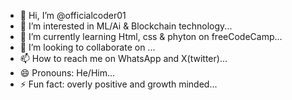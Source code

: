 - 👋 Hi, I’m @officialcoder01
- 👀 I’m interested in ML/Ai & Blockchain technology...
- 🌱 I’m currently learning Html, css & phyton on freeCodeCamp...
- 💞️ I’m looking to collaborate on ...
- 📫 How to reach me on WhatsApp and X(twitter)...
- 😄 Pronouns: He/Him...
- ⚡ Fun fact: overly positive and growth minded...

<!---
officialcoder01/officialcoder01 is a ✨ special ✨ repository because its `README.md` (this file) appears on your GitHub profile.
You can click the Preview link to take a look at your changes.
--->

